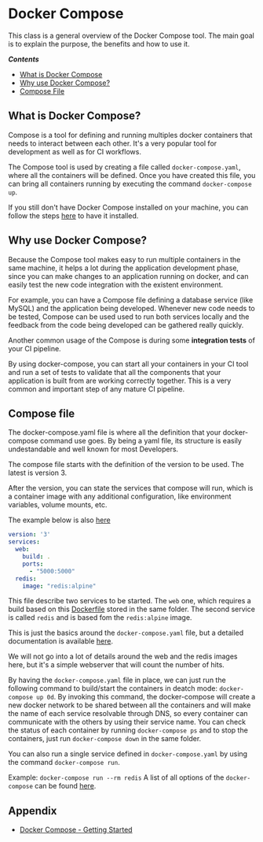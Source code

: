# Docker Compose
This class is a general overview of the Docker Compose tool.
The main goal is to explain the purpose, the benefits and how to use it.

***Contents***
- [What is Docker Compose](#what-is-docker-compose)
- [Why use Docker Compose?](#why-use-docker-compose)
- [Compose File](#compose-file)


## What is Docker Compose?
Compose is a tool for defining and running multiples docker containers that needs to interact between each other. It's a very popular tool for development as well as for CI workflows.

The Compose tool is used by creating a file called `docker-compose.yaml`, where all the containers will be defined. Once you have created this file, you can bring all containers running by executing the command `docker-compose up`.

If you still don't have Docker Compose installed on your machine, you can follow the steps [here](https://docs.docker.com/compose/install/) to have it installed. 

## Why use Docker Compose?
Because the Compose tool makes easy to run multiple containers in the same machine, it helps a lot during the application development phase, since you can make changes to an application running on docker, and can easily test the new code integration with the existent environment. 

For example, you can have a Compose file defining a database service (like MySQL) and the application being developed. Whenever new code needs to be tested, Compose can be used used to run both services locally and the feedback from the code being developed can be gathered really quickly.

Another common usage of the Compose is during some **integration tests** of your CI pipeline. 

By using docker-compose, you can start all your containers in your CI tool and run a set of tests to validate that all the components that your application is built from are working correctly together. This is a very common and important step of any mature CI pipeline.

## Compose file
The docker-compose.yaml file is where all the definition that your docker-compose command use goes. By being a yaml file, its structure is easily undestandable and well known for most Developers.

The compose file starts with the definition of the version to be used. The latest is version 3. 

After the version, you can state the services that compose will run, which is a container image with any additional configuration, like environment variables, volume mounts, etc.


The example below is also [here](artifacts/class/docker-compose.yaml)

```docker-file.yaml
version: '3'
services:
  web:
    build: .
    ports:
      - "5000:5000"
  redis:
    image: "redis:alpine"
```

This file describe two services to be started. The `web` one, which requires a build based on this [Dockerfile](artifacts/class/Dockerfile) stored in the same folder. The second service is called `redis` and is based fom the `redis:alpine` image.

This is just the basics around the `docker-compose.yaml` file, but a detailed documentation is available [here](https://docs.docker.com/compose/compose-file/).

We will not go into a lot of details around the web and the redis images here, but it's a simple webserver that will count the number of hits.

By having the `docker-compose.yaml` file in place, we can just run the following command to build/start the containers in deatch mode: `docker-compose up 0d`. By invoking this command, the docker-compose will create a new docker network to be shared between all the containers and will make the name of each service resolvable through DNS, so every container can communicate with the others by using their service name. You can check the status of each container by running `docker-compose ps` and to stop the containers, just run `docker-compose down` in the same folder.

You can also run a single service defined in `docker-compose.yaml` by using the command `docker-compose run`.

Example: `docker-compose run --rm redis`
A list of all options of the `docker-compose` can be found [here](https://docs.docker.com/compose/reference/).

## Appendix
- [Docker Compose - Getting Started](https://docs.docker.com/compose/gettingstarted/)
